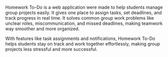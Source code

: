 Homework To-Do is a web application were made to help students manage group projects easily. 
It gives one place to assign tasks, set deadlines, and track progress in real time. 
It solves common group work problems like unclear roles, miscommunication, and missed deadlines, making teamwork way smoother and more organized.

With features like task assignments and notifications, 
Homework To-Do helps students stay on track and work together effortlessly, 
making group projects less stressful and more successful.
